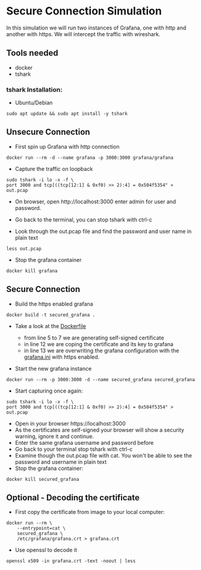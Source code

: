 # Secure Connection Simulation

In this simulation we will run two instances of Grafana, one with http and another with https. We will intercept the traffic with wireshark.

## Tools needed

- docker
- tshark 

### tshark Installation:

- Ubuntu/Debian
```
sudo apt update && sudo apt install -y tshark
```

## Unsecure Connection 

- First spin up Grafana with http connection

```
docker run --rm -d --name grafana -p 3000:3000 grafana/grafana
```

- Capture the traffic on loopback

```
sudo tshark -i lo -x -f \
port 3000 and tcp[((tcp[12:1] & 0xf0) >> 2):4] = 0x504f5354" > out.pcap
```

- On browser, open http://localhost:3000 enter admin for user and password.

- Go back to the terminal, you can stop tshark with ctrl-c

- Look through the out.pcap file and find the password and user name in plain text

```
less out.pcap
```

- Stop the grafana container

```
docker kill grafana
```

## Secure Connection

- Build the https enabled grafana

```
docker build -t secured_grafana .
```

- Take a look at the [Dockerfile](Dockerfile)

    - from line 5 to 7 we are generating self-signed  certificate
    - in line 12 we are coping the certificate and its key to grafana
    - in line 13 we are overwriting the grafana configuration with the [grafana.ini](./contrib/grafana.ini) with https enabled.

- Start the new grafana instance 

```
docker run --rm -p 3000:3000 -d --name secured_grafana secured_grafana
```

- Start capturing once again:

```
sudo tshark -i lo -x -f \
port 3000 and tcp[((tcp[12:1] & 0xf0) >> 2):4] = 0x504f5354" > out.pcap
```

- Open in your browser https://localhost:3000
- As the certificates are self-signed your browser will show a security warning, ignore it and continue.
- Enter the same grafana username and password before
- Go back to your terminal stop tshark with ctrl-c
- Examine though the out.pcap file with cat. You won't be able to see the password and username in plain text
- Stop the grafana container:
```
docker kill secured_grafana
```
## Optional - Decoding  the certificate

- First copy the certificate from image to your local computer:

```
docker run --rm \
    --entrypoint=cat \
    secured_grafana \
    /etc/grafana/grafana.crt > grafana.crt

```

- Use openssl to decode it

```
openssl x509 -in grafana.crt -text -noout | less

```